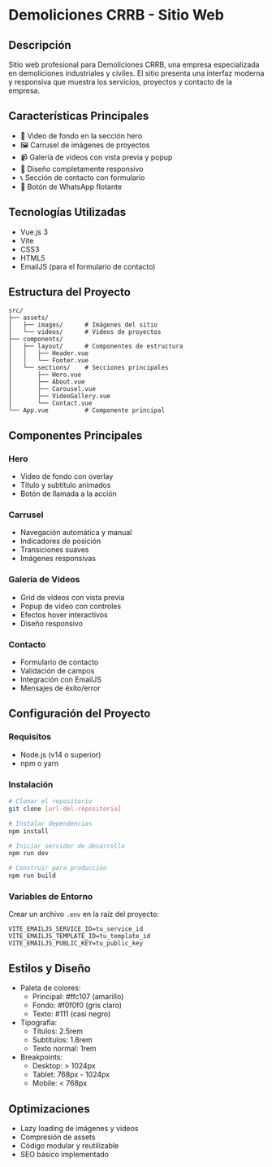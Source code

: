 # Demoliciones CRRB - Sitio Web

## Descripción
Sitio web profesional para Demoliciones CRRB, una empresa especializada en demoliciones industriales y civiles. El sitio presenta una interfaz moderna y responsiva que muestra los servicios, proyectos y contacto de la empresa.

## Características Principales
- 🎥 Video de fondo en la sección hero
- 🖼️ Carrusel de imágenes de proyectos
- 📹 Galería de videos con vista previa y popup
- 📱 Diseño completamente responsivo
- 📞 Sección de contacto con formulario
- 💬 Botón de WhatsApp flotante

## Tecnologías Utilizadas
- Vue.js 3
- Vite
- CSS3
- HTML5
- EmailJS (para el formulario de contacto)

## Estructura del Proyecto
```
src/
├── assets/
│   ├── images/      # Imágenes del sitio
│   └── videos/      # Videos de proyectos
├── components/
│   ├── layout/      # Componentes de estructura
│   │   ├── Header.vue
│   │   └── Footer.vue
│   └── sections/    # Secciones principales
│       ├── Hero.vue
│       ├── About.vue
│       ├── Carousel.vue
│       ├── VideoGallery.vue
│       └── Contact.vue
└── App.vue          # Componente principal
```

## Componentes Principales

### Hero
- Video de fondo con overlay
- Título y subtítulo animados
- Botón de llamada a la acción

### Carrusel
- Navegación automática y manual
- Indicadores de posición
- Transiciones suaves
- Imágenes responsivas

### Galería de Videos
- Grid de videos con vista previa
- Popup de video con controles
- Efectos hover interactivos
- Diseño responsivo

### Contacto
- Formulario de contacto
- Validación de campos
- Integración con EmailJS
- Mensajes de éxito/error

## Configuración del Proyecto

### Requisitos
- Node.js (v14 o superior)
- npm o yarn

### Instalación
```bash
# Clonar el repositorio
git clone [url-del-repositorio]

# Instalar dependencias
npm install

# Iniciar servidor de desarrollo
npm run dev

# Construir para producción
npm run build
```

### Variables de Entorno
Crear un archivo `.env` en la raíz del proyecto:
```
VITE_EMAILJS_SERVICE_ID=tu_service_id
VITE_EMAILJS_TEMPLATE_ID=tu_template_id
VITE_EMAILJS_PUBLIC_KEY=tu_public_key
```

## Estilos y Diseño
- Paleta de colores:
  - Principal: #ffc107 (amarillo)
  - Fondo: #f0f0f0 (gris claro)
  - Texto: #111 (casi negro)
- Tipografía:
  - Títulos: 2.5rem
  - Subtítulos: 1.8rem
  - Texto normal: 1rem
- Breakpoints:
  - Desktop: > 1024px
  - Tablet: 768px - 1024px
  - Mobile: < 768px

## Optimizaciones
- Lazy loading de imágenes y videos
- Compresión de assets
- Código modular y reutilizable
- SEO básico implementado